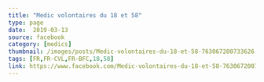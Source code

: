 ```yaml
---
title: "Medic volontaires du 18 et 58"
type: page
date:  2019-03-13
source: facebook
category: [medics]
thumbnail: /images/posts/Medic-volontaires-du-18-et-58-763067200733626.jpg
tags: [FR,FR-CVL,FR-BFC,18,58]
link: https://www.facebook.com/Medic-volontaires-du-18-et-58-763067200733626/
---
```

